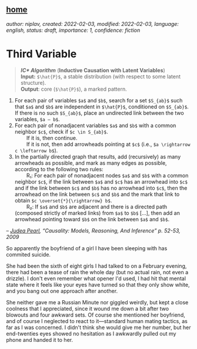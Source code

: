 [home](./index.md)
-------------------

*author: niplav, created: 2022-02-03, modified: 2022-02-03, language: english, status: draft, importance: 1, confidence: fiction*

Third Variable
===============

> __*IC\* Algorithm*__ (__Inductive Causation with Latent Variables__)  
__Input:__ `$\hat{P}$`, a stable distribution (with respect to some latent structure).  
__Output__: core (`$\hat{P}$`), a marked pattern.  
1. For each pair of variables `$a$` and `$b$`, search for a set `$S_{ab}$` such that `$a$` and `$b$` are independent in `$\hat{P}$`, conditioned on `$S_{ab}$`. If there is no such `$S_{ab}$`, place an undirected link between the two variables, `$a — b$`.  
2. For each pair of nonadjacent variables `$a$` and `$b$` with a common neighbor `$c$`, check if `$c \in S_{ab}$`.  
&nbsp; &nbsp; &nbsp; &nbsp; If it is, then continue.  
&nbsp; &nbsp; &nbsp; &nbsp; If it is not, then add arrowheads pointing at `$c$` (i.e., `$a \rightarrow c \leftarrow b$`).  
3. In the partially directed graph that results, add (recursively) as many arrowheads as possible, and mark as many edges as possible, according to the following two rules:  
&nbsp; &nbsp; &nbsp; &nbsp; R₁: For each pair of nonadjacent nodes `$a$` and `$b$` with a common neighbor `$c$`, if the link between `$a$` and `$c$` has an arrowhead into `$c$` and if the link between `$c$` and `$b$` has no arrowhead into `$c$`, then the arrowhead on the link between `$c$` and `$b$` and the mark that link to obtain `$c \overset{*}{\rightarrow} b$`.  
&nbsp; &nbsp; &nbsp; &nbsp; R₂: If `$a$` and `$b$` are adjacent and there is a directed path (composed strictly of marked links) from `$a$` to `$b$` […], then add an arrowhead pointing toward `$b$` on the link between `$a$` and `$b$`.

*– [Judea Pearl](https://en.wikipedia.org/wiki/Judea_Pearl), “Causality: Models, Reasoning, And Inference” p. 52-53, 2009*

So apparently the boyfriend of a girl I have been sleeping with has
commited suicide.

She had been the sixth of eight girls I had talked to on a February
evening, there had been a tease of rain the whole day (but no actual
rain, not even a drizzle). I don't even remember what opener I'd used,
I had hit that mental state where it feels like your eyes have turned
so that they only show white, and you bang out one approach after another.

She neither gave me a Russian Minute nor giggled weirdly, but kept a
close coolness that I appreciated, since it wound me down a bit after two
blowouts and four awkward sets. Of course she mentioned her boyfriend,
and of course I neglected to react to it—standard human mating tactics,
as far as I was concerned. I didn't think she would give me her number,
but her end-twenties eyes showed no hesitation as I awkwardly pulled
out my phone and handed it to her.

